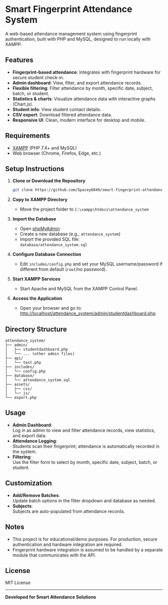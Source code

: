 # Smart Fingerprint Attendance System

A web-based attendance management system using fingerprint authentication, built with PHP and MySQL, designed to run locally with XAMPP.

## Features

- **Fingerprint-based attendance**: Integrates with fingerprint hardware for secure student check-in.
- **Admin dashboard**: View, filter, and export attendance records.
- **Flexible filtering**: Filter attendance by month, specific date, subject, batch, or student.
- **Statistics & charts**: Visualize attendance data with interactive graphs (Chart.js).
- **Student info**: View student contact details.
- **CSV export**: Download filtered attendance data.
- **Responsive UI**: Clean, modern interface for desktop and mobile.

## Requirements

- [XAMPP](https://www.apachefriends.org/) (PHP 7.4+ and MySQL)
- Web browser (Chrome, Firefox, Edge, etc.)

## Setup Instructions

1. **Clone or Download the Repository**
    ```bash
    git clone https://github.com/Spacey6849/smart-fingerprint-attendance-system.git
    ```

2. **Copy to XAMPP Directory**
    - Move the project folder to `C:\xampp\htdocs\attendance_system`

3. **Import the Database**
    - Open [phpMyAdmin](http://localhost/phpmyadmin/)
    - Create a new database (e.g., `attendance_system`)
    - Import the provided SQL file:  
      `database/attendance_system.sql`

4. **Configure Database Connection**
    - Edit `includes/config.php` and set your MySQL username/password if different from default (`root`/no password).

5. **Start XAMPP Services**
    - Start Apache and MySQL from the XAMPP Control Panel.

6. **Access the Application**
    - Open your browser and go to:  
      [http://localhost/attendance_system/admin/studentdashboard.php](http://localhost/attendance_system/admin/studentdashboard.php)

## Directory Structure

```
attendance_system/
├── admin/
│   ├── studentdashboard.php
│   └── ... (other admin files)
├── api/
│   └── test.php
├── includes/
│   └── config.php
├── database/
│   └── attendance_system.sql
├── assets/
│   ├── css/
│   └── js/
└── export.php
```

## Usage

- **Admin Dashboard**:  
  Log in as admin to view and filter attendance records, view statistics, and export data.
- **Attendance Logging**:  
  Students scan their fingerprint; attendance is automatically recorded in the system.
- **Filtering**:  
  Use the filter form to select by month, specific date, subject, batch, or student.

## Customization

- **Add/Remove Batches**:  
  Update batch options in the filter dropdown and database as needed.
- **Subjects**:  
  Subjects are auto-populated from attendance records.

## Notes

- This project is for educational/demo purposes. For production, secure authentication and hardware integration are required.
- Fingerprint hardware integration is assumed to be handled by a separate module that communicates with the API.

## License

MIT License

---

**Developed for Smart Attendance Solutions**

